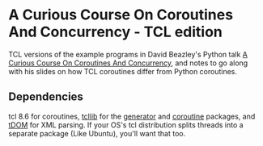 A Curious Course On Coroutines And Concurrency - TCL edition
============================================================

TCL versions of the example programs in David Beazley's Python talk [A
Curious Course On Coroutines And Concurrency], and notes to go along
with his slides on how TCL coroutines differ from Python coroutines.


Dependencies
------------

tcl 8.6 for coroutines, [tcllib] for the [generator] and [coroutine]
packages, and [tDOM] for XML parsing. If your OS's tcl distribution
splits threads into a separate package (Like Ubuntu), you'll want that
too.

[A Curious Course On Coroutines And Concurrency]: https://dabeaz.com/coroutines/index.html
[tcllib]: https://www.tcl.tk/software/tcllib/
[generator]: https://core.tcl-lang.org/tcllib/doc/trunk/embedded/md/tcllib/files/modules/generator/generator.md
[coroutine]: https://core.tcl-lang.org/tcllib/doc/trunk/embedded/md/tcllib/files/modules/coroutine/tcllib_coroutine.md
[tDOM]: http://tdom.org/index.html/dir?ci=release
